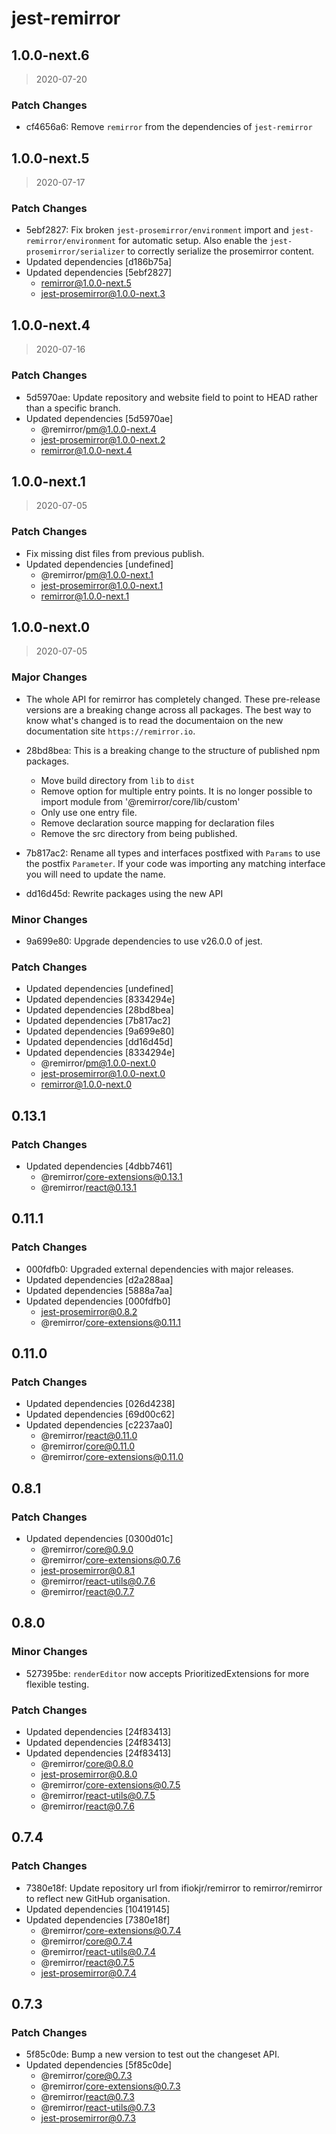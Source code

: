 # jest-remirror

## 1.0.0-next.6

> 2020-07-20

### Patch Changes

- cf4656a6: Remove `remirror` from the dependencies of `jest-remirror`

## 1.0.0-next.5

> 2020-07-17

### Patch Changes

- 5ebf2827: Fix broken `jest-prosemirror/environment` import and `jest-remirror/environment` for
  automatic setup. Also enable the `jest-prosemirror/serializer` to correctly serialize the
  prosemirror content.
- Updated dependencies [d186b75a]
- Updated dependencies [5ebf2827]
  - remirror@1.0.0-next.5
  - jest-prosemirror@1.0.0-next.3

## 1.0.0-next.4

> 2020-07-16

### Patch Changes

- 5d5970ae: Update repository and website field to point to HEAD rather than a specific branch.
- Updated dependencies [5d5970ae]
  - @remirror/pm@1.0.0-next.4
  - jest-prosemirror@1.0.0-next.2
  - remirror@1.0.0-next.4

## 1.0.0-next.1

> 2020-07-05

### Patch Changes

- Fix missing dist files from previous publish.
- Updated dependencies [undefined]
  - @remirror/pm@1.0.0-next.1
  - jest-prosemirror@1.0.0-next.1
  - remirror@1.0.0-next.1

## 1.0.0-next.0

> 2020-07-05

### Major Changes

- The whole API for remirror has completely changed. These pre-release versions are a breaking
  change across all packages. The best way to know what's changed is to read the documentaion on the
  new documentation site `https://remirror.io`.
- 28bd8bea: This is a breaking change to the structure of published npm packages.

  - Move build directory from `lib` to `dist`
  - Remove option for multiple entry points. It is no longer possible to import module from
    '@remirror/core/lib/custom'
  - Only use one entry file.
  - Remove declaration source mapping for declaration files
  - Remove the src directory from being published.

- 7b817ac2: Rename all types and interfaces postfixed with `Params` to use the postfix `Parameter`.
  If your code was importing any matching interface you will need to update the name.
- dd16d45d: Rewrite packages using the new API

### Minor Changes

- 9a699e80: Upgrade dependencies to use v26.0.0 of jest.

### Patch Changes

- Updated dependencies [undefined]
- Updated dependencies [8334294e]
- Updated dependencies [28bd8bea]
- Updated dependencies [7b817ac2]
- Updated dependencies [9a699e80]
- Updated dependencies [dd16d45d]
- Updated dependencies [8334294e]
  - @remirror/pm@1.0.0-next.0
  - jest-prosemirror@1.0.0-next.0
  - remirror@1.0.0-next.0

## 0.13.1

### Patch Changes

- Updated dependencies [4dbb7461]
  - @remirror/core-extensions@0.13.1
  - @remirror/react@0.13.1

## 0.11.1

### Patch Changes

- 000fdfb0: Upgraded external dependencies with major releases.
- Updated dependencies [d2a288aa]
- Updated dependencies [5888a7aa]
- Updated dependencies [000fdfb0]
  - jest-prosemirror@0.8.2
  - @remirror/core-extensions@0.11.1

## 0.11.0

### Patch Changes

- Updated dependencies [026d4238]
- Updated dependencies [69d00c62]
- Updated dependencies [c2237aa0]
  - @remirror/react@0.11.0
  - @remirror/core@0.11.0
  - @remirror/core-extensions@0.11.0

## 0.8.1

### Patch Changes

- Updated dependencies [0300d01c]
  - @remirror/core@0.9.0
  - @remirror/core-extensions@0.7.6
  - jest-prosemirror@0.8.1
  - @remirror/react-utils@0.7.6
  - @remirror/react@0.7.7

## 0.8.0

### Minor Changes

- 527395be: `renderEditor` now accepts PrioritizedExtensions for more flexible testing.

### Patch Changes

- Updated dependencies [24f83413]
- Updated dependencies [24f83413]
- Updated dependencies [24f83413]
  - @remirror/core@0.8.0
  - jest-prosemirror@0.8.0
  - @remirror/core-extensions@0.7.5
  - @remirror/react-utils@0.7.5
  - @remirror/react@0.7.6

## 0.7.4

### Patch Changes

- 7380e18f: Update repository url from ifiokjr/remirror to remirror/remirror to reflect new GitHub
  organisation.
- Updated dependencies [10419145]
- Updated dependencies [7380e18f]
  - @remirror/core-extensions@0.7.4
  - @remirror/core@0.7.4
  - @remirror/react-utils@0.7.4
  - @remirror/react@0.7.5
  - jest-prosemirror@0.7.4

## 0.7.3

### Patch Changes

- 5f85c0de: Bump a new version to test out the changeset API.
- Updated dependencies [5f85c0de]
  - @remirror/core@0.7.3
  - @remirror/core-extensions@0.7.3
  - @remirror/react@0.7.3
  - @remirror/react-utils@0.7.3
  - jest-prosemirror@0.7.3
